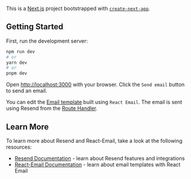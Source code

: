 This is a [Next.js](https://nextjs.org/) project bootstrapped with [`create-next-app`](https://github.com/vercel/next.js/tree/canary/packages/create-next-app).

## Getting Started

First, run the development server:

```bash
npm run dev
# or
yarn dev
# or
pnpm dev
```

Open [http://localhost:3000](http://localhost:3000) with your browser.
Click the `Send email` button to send an email.

You can edit the [Email template](/app-router/src/emails/template.tsx) built using `React Email`.
The email is sent using Resend from the [Route Handler](/app-router/src/app/api/route.ts).

## Learn More

To learn more about Resend and React-Email, take a look at the following resources:

- [Resend Documentation](https://resend.com/docs/introduction) - learn about Resend features and integrations
- [React-Email Documentation](https://react.email/docs/introduction) - learn about email templates with React Email
